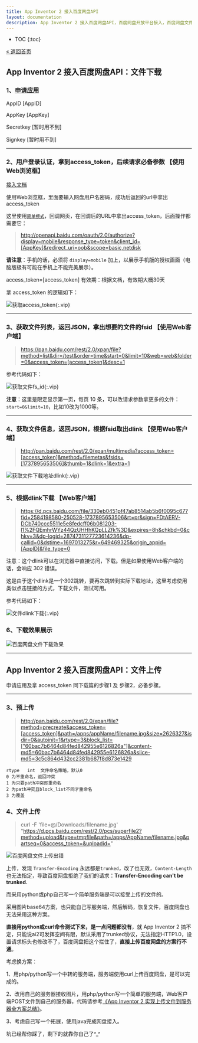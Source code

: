```yaml
---
title: App Inventor 2 接入百度网盘API
layout: documentation
description: App Inventor 2 接入百度网盘API，百度网盘开放平台接入，百度网盘文件下载，文件上传。
---
```


* TOC
{:toc}

[&laquo; 返回首页](index.html)

## App Inventor 2 接入百度网盘API：文件下载

### 1、[申请应用](https://pan.baidu.com/union/doc/fl0hhnulu)

AppID [AppID]

AppKey [AppKey]

Secretkey [暂时用不到]

Signkey [暂时用不到]

***
### 2、用户登录认证，拿到access_token，后续请求必备参数 【使用Web浏览框】

[接入文档](https://pan.baidu.com/union/document/basic)


使用Web浏览框，里面要输入网盘用户名密码，成功后返回的url中拿出access_token

这里使用[`简单模式`](https://pan.baidu.com/union/doc/6l0ryrjzv)，回调网页，在回调后的URL中拿出access_token，后面操作都需要它：

> http://openapi.baidu.com/oauth/2.0/authorize?display=mobile&response_type=token&client_id=[AppKey]&redirect_uri=oob&scope=basic,netdisk

**请注意**：手机的话，必须将 `display=mobile` 加上，以展示手机版的授权画面（电脑版极有可能在手机上不能完美展示）。

access_token=[access_token]    有效期：根据文档，有效期大概30天

拿 access_token 的逻辑如下：

![获取access_token](images/获取access_token.png){:.vip}

***
### 3、获取文件列表，返回JSON，拿出想要的文件的fsid 【使用Web客户端】

> https://pan.baidu.com/rest/2.0/xpan/file?method=list&dir=/test&order=time&start=0&limit=10&web=web&folder=0&access_token=[access_token]&desc=1

参考代码如下：

![获取文件fs_id](images/获取文件fs_id.png){:.vip}

**注意**：这里是限定显示第一页，每页 10 条，可以改请求参数拿更多的文件：`start=0&limit=10`，比如10改为1000等。

***
### 4、获取文件信息，返回JSON，根据fsid取出dlink 【使用Web客户端】

> http://pan.baidu.com/rest/2.0/xpan/multimedia?access_token=[access_token]&method=filemetas&fsids=[1737895653506]&thumb=1&dlink=1&extra=1

![获取文件下载地址dlink](images/获取文件下载地址dlink.png){:.vip}

***
### 5、根据dlink下载 【Web客户端】

> https://d.pcs.baidu.com/file/330eb0451pf47ab8514ab5b6f0095c67?fid=2584198580-250528-1737895653506&rt=pr&sign=FDtAERV-DCb740ccc5511e5e8fedcff06b081203-l1%2FQEmhrWYz44QzUHHhKQpLLZfk%3D&expires=8h&chkbd=0&chkv=3&dp-logid=2874731127723614236&dp-callid=0&dstime=1697013275&r=649469325&origin_appid=[AppID]&file_type=0

注意：这个dlink可以在浏览器中直接访问，下载。但是如果使用Web客户端的话，会响应 302 错误。

这是由于这个dlink是一个302跳转，要再次跳转到实际下载地址，这里考虑使用类似点击链接的方式，下载文件，测试可用。

参考代码如下：

![文件dlink下载](images/文件dlink下载.png){:.vip}

<!--注意：dlink中需转义   \u0026  ->  &-->

### 6、下载效果展示

![百度网盘文件下载效果](images/百度网盘文件下载效果.png)


***
## App Inventor 2 接入百度网盘API：文件上传

申请应用及拿 access_token 同下载篇的步骤1 及 步骤2，必备步骤。

***
### 3、预上传

> http://pan.baidu.com/rest/2.0/xpan/file?method=precreate&access_token=[access_token]&path=/apps/appName/filename.jpg&size=2626327&isdir=0&autoinit=1&rtype=3&block_list=["60bac7b6464d84fed842955e6126826a"]&content-md5=60bac7b6464d84fed842955e6126826a&slice-md5=3c5c864d432cc2381b687f8d873e1429

```config
rtype	int	 文件命名策略，默认0
0 为不重命名，返回冲突
1 为只要path冲突即重命名
2 为path冲突且block_list不同才重命名
3 为覆盖
```

### 4、文件上传

> curl -F 'file=@/Downloads/filename.jpg' "https://d.pcs.baidu.com/rest/2.0/pcs/superfile2?method=upload&type=tmpfile&path=/apps/AppName/filename.jpg&partseq=0&access_token=&uploadid="

![百度网盘文件上传出错](images/百度网盘文件上传出错.png)

上传，发现 `Transfer-Encoding` 永远都是`trunked`，改了也无效，`Content-Length`也无法指定，导致百度网盘拒绝了我们的请求：**Transfer-Encoding can't be trunked.**

而采用python或php自己写一个简单服务端是可以接受上传的文件的。

采用图片base64方案，也只能自己写服务端，然后解码，恢复文件，百度网盘也无法采用这种方案。

**直接用python或curl命令测试下来，是一点问题都没有**，就 App Inventor 2 搞不定，只能说ai2可发挥空间有限，默认采用了trunked协议，无法指定HTTP1.0，设置请求标头也修改不了，百度网盘把这个拦住了，**直接上传百度网盘的方案行不通**。

考虑换方案：

1、用php/python写一个中转的服务端，服务端使用curl上传百度网盘，是可以完成的。

2、改用自己的服务器接收图片，用php/python写一个简单的服务端，Web客户端POST文件到自己的服务器，代码请参考[《App Inventor 2 实现上传文件到服务器全方案总结》](file_upload.html)。

3、考虑自己写一个拓展，使用java完成网盘接入。

坑已经帮你踩了，剩下的就靠你自己了^_^
